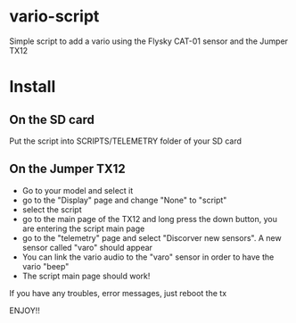 # vario-script
Simple script to add a vario using the Flysky CAT-01 sensor and the Jumper TX12

# Install
## On the SD card
Put the script into SCRIPTS/TELEMETRY folder of your SD card
## On the Jumper TX12
- Go to your model and select it
- go to the "Display" page and change "None" to "script"
- select the script
- go to the main page of the TX12 and long press the down button, you are entering the script main page
- go to the "telemetry" page and select "Discorver new sensors". A new sensor called "varo" should appear
- You can link the vario audio to the "varo" sensor in order to have the vario "beep"
- The script main page should work!

If you have any troubles, error messages, just reboot the tx

ENJOY!!
